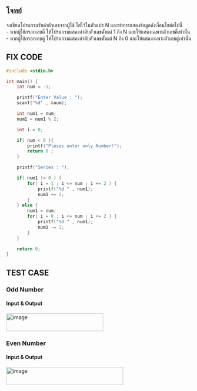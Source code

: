 ## โจทย์
จงเขียนโปรแกรมรับค่าตัวเลขจากผู้ใช้ ใส่ไว้ในตัวแปร N และทำการแสดงข้อมูลดังเงื่อนไขต่อไปนี้
<br />- หากผู้ใช้กรอกเลขคี่ ให้โปรแกรมแสดงลำดับตัวเลขตั้งแต่ 1 ถึง N และให้แสดงเฉพาะตัวเลขคี่เท่านั้น
<br />- หากผู้ใช้กรอกเลขคู่ ให้โปรแกรมแสดงลำดับตัวเลขตั้งแต่ N ถึง 0 และให้แสดงเฉพาะตัวเลขคู่เท่านั้น


## FIX CODE
```c++
#include <stdio.h>

int main() {
    int num = -1;

    printf("Enter Value : ");
    scanf("%d" , &num);

    int num1 = num;
    num1 = num1 % 2;

    int i = 0;

    if( num < 0 ){
        printf("Pleses enter only Number!");
        return 0 ;
    }

    printf("Series : ");

    if( num1 != 0 ) {
        for( i = 1 ; i <= num ; i += 2 ) {
            printf("%d " , num1);
            num1 += 2;
        }
    } else {   
        num1 = num;
        for( i = 0 ; i <= num ; i += 2 ) {
            printf("%d " , num1);
            num1 -= 2;
        }
    } 

    return 0;
}
```

## TEST CASE
### Odd Number
#### Input & Output
<img width="264" height="48" alt="image" src="https://github.com/user-attachments/assets/bf6092f1-2142-4fc4-88af-cb4b50e21a3f" />

### Even Number
#### Input & Output
<img width="318" height="48" alt="image" src="https://github.com/user-attachments/assets/64bd3301-57d0-48c8-a0c9-a5601f6a1f5b" />

